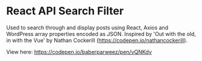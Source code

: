 # React API Search Filter
Used to search through and display posts using React, Axios and WordPress array properties encoded as JSON. Inspired by 'Out with the old, in with the Vue' by Nathan Cockerill (https://codepen.io/nathancockerill).

View here: https://codepen.io/baberparweez/pen/vQNKdv
